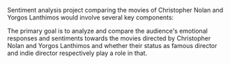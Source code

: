 Sentiment analysis project comparing the movies of Christopher Nolan and Yorgos Lanthimos would involve several key components:

The primary goal is to analyze and compare the audience's emotional responses and sentiments towards the movies directed by Christopher Nolan and Yorgos Lanthimos and whether their status as famous director and indie director respectively play a role in that.
